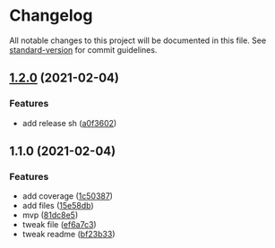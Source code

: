 # Changelog

All notable changes to this project will be documented in this file. See [standard-version](https://github.com/conventional-changelog/standard-version) for commit guidelines.

## [1.2.0](https://github.com/yanlee26/ts-package/compare/prefix_v1.1.0...prefix_v1.2.0) (2021-02-04)


### Features

* add release sh ([a0f3602](https://github.com/yanlee26/ts-package/commit/a0f36027c20d076d186127c3343ccbdd4b7507ec))

## 1.1.0 (2021-02-04)


### Features

* add coverage ([1c50387](https://github.com/yanlee26/ts-package/commit/1c50387d62fc2afe4bb20a6dbfe4b7a49ec8504f))
* add files ([15e58db](https://github.com/yanlee26/ts-package/commit/15e58dbe49f06965ee39424f986c6e19418cf643))
* mvp ([81dc8e5](https://github.com/yanlee26/ts-package/commit/81dc8e5406275f92d505e7565d44ff20bb200b0e))
* tweak file ([ef6a7c3](https://github.com/yanlee26/ts-package/commit/ef6a7c3d918d8620b37a0466cb1f818e28ef37d8))
* tweak readme ([bf23b33](https://github.com/yanlee26/ts-package/commit/bf23b338cf3964748d401a953ed5355d1aae9b4c))
